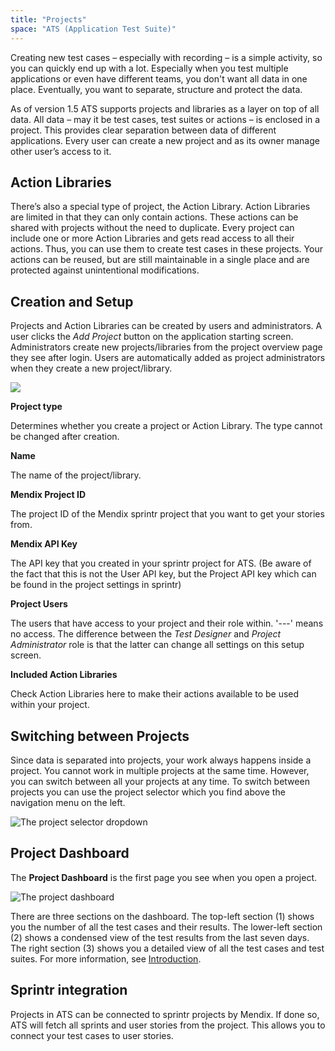 ```yaml
---
title: "Projects"
space: "ATS (Application Test Suite)"
---
```

Creating new test cases – especially with recording – is a simple activity, so you can quickly end up with a lot. Especially when you test multiple applications or even have different teams, you don't want all data in one place. Eventually, you want to separate, structure and protect the data.

As of version 1.5 ATS supports projects and libraries as a layer on top of all data. All data – may it be test cases, test suites or actions – is enclosed in a project. This provides clear separation between data of different applications. Every user can create a new project and as its owner manage other user’s access to it.

## Action Libraries

There’s also a special type of project, the Action Library. Action Libraries are limited in that they can only contain actions. These actions can be shared with projects without the need to duplicate. Every project can include one or more Action Libraries and gets read access to all their actions. Thus, you can use them to create test cases in these projects. Your actions can be reused, but are still maintainable in a single place and are protected against unintentional modifications.

## Creation and Setup

Projects and Action Libraries can be created by users and administrators. A user clicks the _Add Project_ button on the application starting screen. Administrators create new projects/libraries from the project overview page they see after login. Users are automatically added as project administrators when they create a new project/library.

![](attachments/20644054/21168197.png)

**Project type**

Determines whether you create a project or Action Library. The type cannot be changed after creation.

**Name**

The name of the project/library.

**Mendix Project ID**

The project ID of the Mendix sprintr project that you want to get your stories from.

**Mendix API Key**

The API key that you created in your sprintr project for ATS. (Be aware of the fact that this is not the User API key, but the Project API key which can be found in the project settings in sprintr)

**Project Users**

The users that have access to your project and their role within. '---' means no access. The difference between the _Test Designer_ and _Project Administrator_ role is that the latter can change all settings on this setup screen.

**Included Action Libraries**

Check Action Libraries here to make their actions available to be used within your project.

## Switching between Projects

Since data is separated into projects, your work always happens inside a project. You cannot work in multiple projects at the same time. However, you can switch between all your projects at any time. To switch between projects you can use the project selector which you find above the navigation menu on the left.

![The project selector dropdown](attachments/20644054/21168198.png)

## Project Dashboard

The **Project Dashboard** is the first page you see when you open a project.

![The project dashboard](attachments/Projects/dashboard.png)

There are three sections on the dashboard. The top-left section (1) shows you the number of all the test cases and their results. The lower-left section (2) shows a condensed view of the test results from the last seven days. The right section (3) shows you a detailed view of all the test cases and test suites. For more information, see [Introduction](Introduction#dashboard).

## Sprintr integration

Projects in ATS can be connected to sprintr projects by Mendix. If done so, ATS will fetch all sprints and user stories from the project. This allows you to connect your test cases to user stories.
